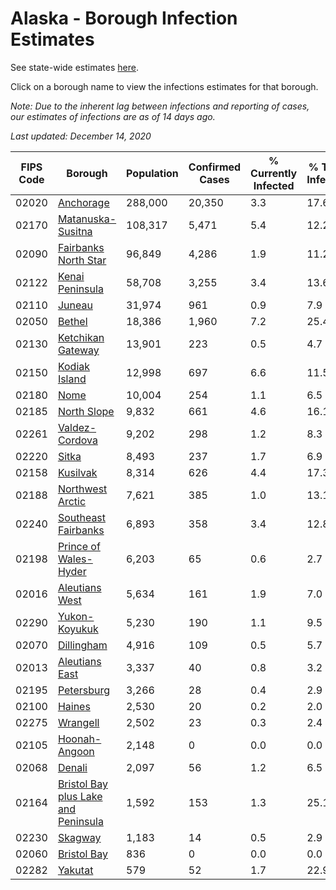 # Alaska - Borough Infection Estimates

See state-wide estimates [here](/infections/us-ak).

Click on a borough name to view the infections estimates for that borough.

*Note: Due to the inherent lag between infections and reporting of cases, our estimates of infections are as of 14 days ago.*

*Last updated: December 14, 2020*

|   FIPS Code |                                                                    Borough |   Population |   Confirmed Cases |   % Currently Infected |   % Total Infected |
|-------------|----------------------------------------------------------------------------|--------------|-------------------|------------------------|--------------------|
|       02020 |                                                     [Anchorage](anchorage) |      288,000 |            20,350 |                    3.3 |               17.6 |
|       02170 |                                     [Matanuska-Susitna](matanuska-susitna) |      108,317 |             5,471 |                    5.4 |               12.2 |
|       02090 |                               [Fairbanks North Star](fairbanks-north-star) |       96,849 |             4,286 |                    1.9 |               11.2 |
|       02122 |                                         [Kenai Peninsula](kenai-peninsula) |       58,708 |             3,255 |                    3.4 |               13.6 |
|       02110 |                                                           [Juneau](juneau) |       31,974 |               961 |                    0.9 |                7.9 |
|       02050 |                                                           [Bethel](bethel) |       18,386 |             1,960 |                    7.2 |               25.4 |
|       02130 |                                     [Ketchikan Gateway](ketchikan-gateway) |       13,901 |               223 |                    0.5 |                4.7 |
|       02150 |                                             [Kodiak Island](kodiak-island) |       12,998 |               697 |                    6.6 |               11.5 |
|       02180 |                                                               [Nome](nome) |       10,004 |               254 |                    1.1 |                6.5 |
|       02185 |                                                 [North Slope](north-slope) |        9,832 |               661 |                    4.6 |               16.1 |
|       02261 |                                           [Valdez-Cordova](valdez-cordova) |        9,202 |               298 |                    1.2 |                8.3 |
|       02220 |                                                             [Sitka](sitka) |        8,493 |               237 |                    1.7 |                6.9 |
|       02158 |                                                       [Kusilvak](kusilvak) |        8,314 |               626 |                    4.4 |               17.3 |
|       02188 |                                       [Northwest Arctic](northwest-arctic) |        7,621 |               385 |                    1.0 |               13.1 |
|       02240 |                                 [Southeast Fairbanks](southeast-fairbanks) |        6,893 |               358 |                    3.4 |               12.8 |
|       02198 |                             [Prince of Wales-Hyder](prince-of-wales-hyder) |        6,203 |                65 |                    0.6 |                2.7 |
|       02016 |                                           [Aleutians West](aleutians-west) |        5,634 |               161 |                    1.9 |                7.0 |
|       02290 |                                             [Yukon-Koyukuk](yukon-koyukuk) |        5,230 |               190 |                    1.1 |                9.5 |
|       02070 |                                                   [Dillingham](dillingham) |        4,916 |               109 |                    0.5 |                5.7 |
|       02013 |                                           [Aleutians East](aleutians-east) |        3,337 |                40 |                    0.8 |                3.2 |
|       02195 |                                                   [Petersburg](petersburg) |        3,266 |                28 |                    0.4 |                2.9 |
|       02100 |                                                           [Haines](haines) |        2,530 |                20 |                    0.2 |                2.0 |
|       02275 |                                                       [Wrangell](wrangell) |        2,502 |                23 |                    0.3 |                2.4 |
|       02105 |                                             [Hoonah-Angoon](hoonah-angoon) |        2,148 |                 0 |                    0.0 |                0.0 |
|       02068 |                                                           [Denali](denali) |        2,097 |                56 |                    1.2 |                6.5 |
|       02164 | [Bristol Bay plus Lake and Peninsula](bristol-bay-plus-lake-and-peninsula) |        1,592 |               153 |                    1.3 |               25.1 |
|       02230 |                                                         [Skagway](skagway) |        1,183 |                14 |                    0.5 |                2.9 |
|       02060 |                                                 [Bristol Bay](bristol-bay) |          836 |                 0 |                    0.0 |                0.0 |
|       02282 |                                                         [Yakutat](yakutat) |          579 |                52 |                    1.7 |               22.9 |